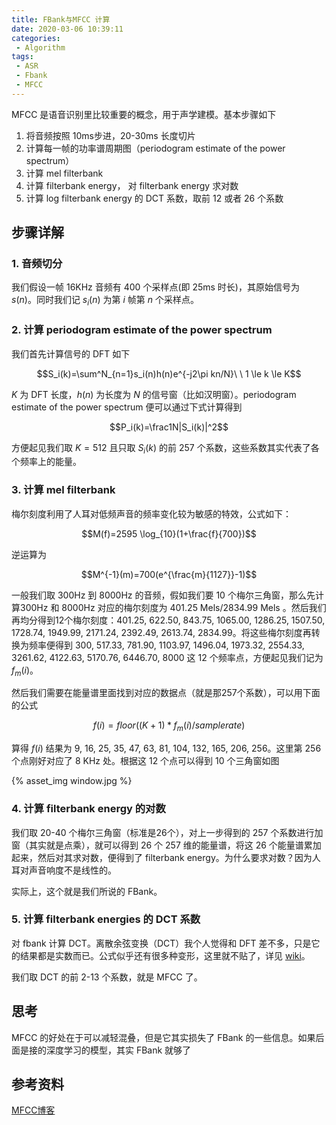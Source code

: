 ```yaml
---
title: FBank与MFCC 计算
date: 2020-03-06 10:39:11
categories:
 - Algorithm
tags:
 - ASR
 - Fbank
 - MFCC
---
```


MFCC 是语音识别里比较重要的概念，用于声学建模。基本步骤如下

1. 将音频按照 10ms步进，20-30ms 长度切片
2. 计算每一帧的功率谱周期图（periodogram estimate of the power spectrum）
3. 计算 mel filterbank
4. 计算 filterbank energy， 对 filterbank energy 求对数
5. 计算 log filterbank energy 的 DCT 系数，取前 12 或者 26 个系数

<!--more-->

## 步骤详解

### 1. 音频切分

我们假设一帧 16KHz 音频有 400 个采样点(即 25ms 时长)，其原始信号为 $s(n)$。同时我们记  $s_i(n)$ 为第 $i$ 帧第 $n$ 个采样点。

### 2. 计算 periodogram estimate of the power spectrum

我们首先计算信号的 DFT 如下

 $$S_i(k)=\sum^N_{n=1}s_i(n)h(n)e^{-j2\pi kn/N}\ \  1 \le k \le K$$
 
$K$ 为 DFT 长度，$h(n)$ 为长度为 $N$ 的信号窗（比如汉明窗）。periodogram estimate of the power spectrum 便可以通过下式计算得到

$$P_i(k)=\frac1N|S_i(k)|^2$$

方便起见我们取 $K=512$ 且只取 $S_i(k)$ 的前 257 个系数，这些系数其实代表了各个频率上的能量。

### 3. 计算 mel filterbank

梅尔刻度利用了人耳对低频声音的频率变化较为敏感的特效，公式如下：

$$M(f)=2595 \log_{10}(1+\frac{f}{700})$$

逆运算为

$$M^{-1}(m)=700(e^{\frac{m}{1127}}-1)$$

一般我们取 300Hz 到 8000Hz 的音频，假如我们要 10 个梅尔三角窗，那么先计算300Hz 和 8000Hz 对应的梅尔刻度为 401.25 Mels/2834.99 Mels 。然后我们再均分得到12个梅尔刻度：401.25, 622.50, 843.75, 1065.00, 1286.25, 1507.50, 1728.74, 1949.99, 2171.24, 2392.49, 2613.74, 2834.99。将这些梅尔刻度再转换为频率便得到 300, 517.33, 781.90, 1103.97, 1496.04, 1973.32, 2554.33, 3261.62, 4122.63, 5170.76, 6446.70, 8000 这 12 个频率点，方便起见我们记为$f_m(i)$。

然后我们需要在能量谱里面找到对应的数据点（就是那257个系数），可以用下面的公式

$$ f(i) = floor((K+1)*f_m(i)/samplerate) $$

算得 $f(i)$ 结果为 9, 16, 25, 35, 47, 63, 81, 104, 132, 165, 206, 256。这里第 256 个点刚好对应了 8 KHz 处。根据这 12 个点可以得到 10 个三角窗如图

{% asset_img window.jpg %}


### 4. 计算 filterbank energy 的对数

我们取 20-40 个梅尔三角窗（标准是26个），对上一步得到的 257 个系数进行加窗（其实就是点乘），就可以得到 26 个 257 维的能量谱，将这 26 个能量谱累加起来，然后对其求对数，便得到了 filterbank energy。为什么要求对数？因为人耳对声音响度不是线性的。

实际上，这个就是我们所说的 FBank。

### 5. 计算 filterbank energies 的 DCT 系数

对 fbank 计算 DCT。离散余弦变换（DCT）我个人觉得和 DFT 差不多，只是它的结果都是实数而已。公式似乎还有很多种变形，这里就不贴了，详见 [wiki](https://zh.wikipedia.org/wiki/%E7%A6%BB%E6%95%A3%E4%BD%99%E5%BC%A6%E5%8F%98%E6%8D%A2)。

我们取 DCT 的前 2-13 个系数，就是 MFCC 了。

## 思考

MFCC 的好处在于可以减轻混叠，但是它其实损失了 FBank 的一些信息。如果后面是接的深度学习的模型，其实 FBank 就够了

## 参考资料

[MFCC博客](http://practicalcryptography.com/miscellaneous/machine-learning/guide-mel-frequency-cepstral-coefficients-mfccs/)